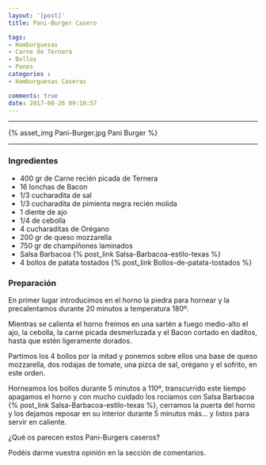 ```yaml
---
layout: '[post]'
title: Pani-Burger Casero

tags:
- Hamburguesas
- Carne de Ternera
- Bollos
- Panes
categories :
- Hamburguesas Caseras

comments: true
date: 2017-08-26 09:10:57
---
```

---
{% asset_img Pani-Burger.jpg Pani Burger %}


---

### Ingredientes

- 400 gr de Carne recién picada de Ternera
- 16 lonchas de Bacon
- 1/3 cucharadita de sal
- 1/3 cucharadita de pimienta negra recién molida
- 1 diente de ajo
- 1/4 de cebolla
- 4 cucharaditas de Orégano
- 200 gr de queso mozzarella
- 750 gr de champiñones laminados
- Salsa Barbacoa {% post_link Salsa-Barbacoa-estilo-texas %}
- 4 bollos de patata tostados {% post_link Bollos-de-patata-tostados %}


### Preparación

En primer lugar introducimos en el horno la piedra para hornear y la precalentamos durante 20 minutos a temperatura 180º.

Mientras se calienta el horno freímos en una sartén a fuego medio-alto el ajo, la cebolla, la carne picada desmerluzada y el Bacon cortado en daditos, hasta que estén ligeramente dorados.

Partimos los 4 bollos por la mitad y ponemos sobre ellos una base de queso mozzarella, dos rodajas de tomate, una pizca de sal, orégano y el sofrito, en este orden.

Horneamos los bollos durante 5 minutos a 110º, transcurrido este tiempo apagamos el horno y con mucho cuidado los rociamos con Salsa Barbacoa {% post_link Salsa-Barbacoa-estilo-texas %}, cerramos la puerta del horno y los dejamos reposar en su interior durante 5 minutos más... y listos para servir en caliente.


¿Qué os parecen estos Pani-Burgers caseros?

Podéis darme vuestra opinión en la sección de comentarios.
